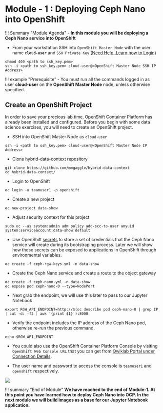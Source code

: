 # Module - 1 : Deploying Ceph Nano into OpenShift

!!! Summary "Module Agenda"
    - **In this module you will be deploying a Ceph Nano service into OpenShift**

- From your workstation SSH into ``OpenShift Master Node`` with the user name **``cloud-user``** and ``SSH Private Key`` [(Need Help..Learn how to Login)](https://ksingh7.github.io/data-show/#accessing-the-lab)

```
chmod 400 <path to ssh_key.pem>
ssh -i <path to ssh_key.pem> cloud-user@<OpenShift Master Node SSH IP Address>
```  

!!! example "Prerequisite"
    - You must run all the commands logged in as user **cloud-user** on the **OpenShift Master Node** node, unless otherwise specified. 

## Create an OpenShift Project

In order to save your precious lab time, OpenShift Container Platform has already been installed and configured. Before you begin with some data science exercises, you will need to create an OpenShift project.

- SSH into OpenShift Master Node as ``cloud-user``

```
ssh -i <path to ssh_key.pem> cloud-user@<OpenShift Master Node IP Address>
```

- Clone hybrid-data-context repository

```
git clone https://github.com/mmgaggle/hybrid-data-context
cd hybrid-data-context/
```

- Login to OpenShift

```
oc login -u teamuser1 -p openshift
```

- Create a new project

```
oc new-project data-show
```

- Adjust security context for this project

```
sudo oc --as system:admin adm policy add-scc-to-user anyuid system:serviceaccount:data-show:default
```

- Use OpenShift [secrets](https://docs.openshift.com/container-platform/3.10/dev_guide/secrets.html) to store a set of credentials that the Ceph Nano service will create during its bootstraping process. Later we will show how these secrets can be exposed to applications in OpenShift through environmental variables.

```
oc create -f ceph-rgw-keys.yml -n data-show
```

- Create the Ceph Nano service and create a route to the object gateway

```
oc create -f ceph-nano.yml -n data-show
oc expose pod ceph-nano-0 --type=NodePort
```

- Next grab the endpoint, we will use this later to pass to our Jupyter Notebook

```
export RGW_API_ENDPOINT=http://$(oc describe pod ceph-nano-0 | grep IP | cut -d: -f2 | awk '{print $1}'):8000
```

- Verify the endpoint includes the IP address of the Ceph Nano pod, otherwise re-run the previous command.

```
echo $RGW_API_ENDPOINT
```

- You could also use the OpenShift Container Platform Console by visiting ``OpenShift Web Console URL`` that you can get from [Qwiklab Portal under Connection Details](https://ksingh7.github.io/data-show/#wait-for-lab-provisioning-to-complete).

- The user name and password to access the console is ``teamuser1`` and ``openshift`` respectively.

![](images/data-show-images/ocp-login-screen.png)

!!! summary "End of Module"
    **We have reached to the end of Module-1. At this point you have learned how to deploy Ceph Nano into OCP. In the next module we will build images as a base for our Jupyter Notebook application.**
